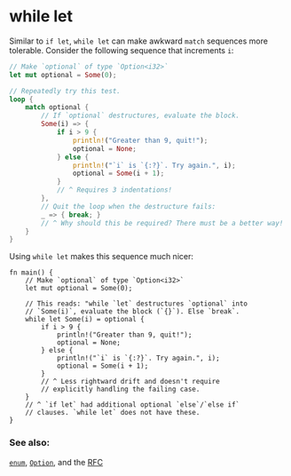 # while let

Similar to `if let`, `while let` can make awkward `match` sequences more
tolerable. Consider the following sequence that increments `i`:

```rust
// Make `optional` of type `Option<i32>`
let mut optional = Some(0);

// Repeatedly try this test.
loop {
    match optional {
        // If `optional` destructures, evaluate the block.
        Some(i) => {
            if i > 9 {
                println!("Greater than 9, quit!");
                optional = None;
            } else {
                println!("`i` is `{:?}`. Try again.", i);
                optional = Some(i + 1);
            }
            // ^ Requires 3 indentations!
        },
        // Quit the loop when the destructure fails:
        _ => { break; }
        // ^ Why should this be required? There must be a better way!
    }
}
```

Using `while let` makes this sequence much nicer:

```rust,editable
fn main() {
    // Make `optional` of type `Option<i32>`
    let mut optional = Some(0);
    
    // This reads: "while `let` destructures `optional` into
    // `Some(i)`, evaluate the block (`{}`). Else `break`.
    while let Some(i) = optional {
        if i > 9 {
            println!("Greater than 9, quit!");
            optional = None;
        } else {
            println!("`i` is `{:?}`. Try again.", i);
            optional = Some(i + 1);
        }
        // ^ Less rightward drift and doesn't require
        // explicitly handling the failing case.
    }
    // ^ `if let` had additional optional `else`/`else if`
    // clauses. `while let` does not have these.
}
```

### See also:

[`enum`][enum], [`Option`][option], and the [RFC][while_let_rfc]

[enum]: ../custom_types/enum.md
[option]: ../std/option.md
[while_let_rfc]: https://github.com/rust-lang/rfcs/pull/214
